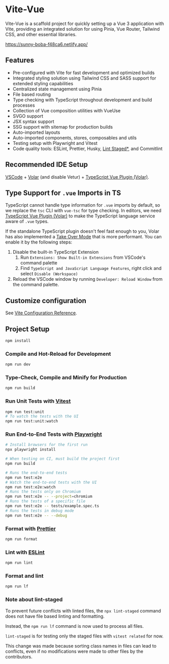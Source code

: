 # Vite-Vue

Vite-Vue is a scaffold project for quickly setting up a Vue 3 application with Vite, providing an integrated solution for using Pinia, Vue Router, Tailwind CSS, and other essential libraries.

https://sunny-boba-f48ca6.netlify.app/

## Features

- Pre-configured with Vite for fast development and optimized builds
- Integrated styling solution using Tailwind CSS and SASS support for extended styling capabilities
- Centralized state management using Pinia
- File based routing
- Type checking with TypeScript throughout development and build processes
- Collection of Vue composition utilities with VueUse
- SVGO support
- JSX syntax support
- SSG support with sitemap for production builds
- Auto-imported layouts
- Auto-imported components, stores, composables and utils
- Testing setup with Playwright and Vitest
- Code quality tools: ESLint, Prettier, Husky, [Lint Staged\*](#note-about-lint-staged), and Commitlint

## Recommended IDE Setup

[VSCode](https://code.visualstudio.com/) + [Volar](https://marketplace.visualstudio.com/items?itemName=Vue.volar) (and disable Vetur) + [TypeScript Vue Plugin (Volar)](https://marketplace.visualstudio.com/items?itemName=Vue.vscode-typescript-vue-plugin).

## Type Support for `.vue` Imports in TS

TypeScript cannot handle type information for `.vue` imports by default, so we replace the `tsc` CLI with `vue-tsc` for type checking. In editors, we need [TypeScript Vue Plugin (Volar)](https://marketplace.visualstudio.com/items?itemName=Vue.vscode-typescript-vue-plugin) to make the TypeScript language service aware of `.vue` types.

If the standalone TypeScript plugin doesn't feel fast enough to you, Volar has also implemented a [Take Over Mode](https://github.com/johnsoncodehk/volar/discussions/471#discussioncomment-1361669) that is more performant. You can enable it by the following steps:

1. Disable the built-in TypeScript Extension
   1. Run `Extensions: Show Built-in Extensions` from VSCode's command palette
   2. Find `TypeScript and JavaScript Language Features`, right click and select `Disable (Workspace)`
2. Reload the VSCode window by running `Developer: Reload Window` from the command palette.

## Customize configuration

See [Vite Configuration Reference](https://vitejs.dev/config/).

## Project Setup

```sh
npm install
```

### Compile and Hot-Reload for Development

```sh
npm run dev
```

### Type-Check, Compile and Minify for Production

```sh
npm run build
```

### Run Unit Tests with [Vitest](https://vitest.dev/)

```sh
npm run test:unit
# To watch the tests with the UI
npm run test:unit:watch
```

### Run End-to-End Tests with [Playwright](https://playwright.dev)

```sh
# Install browsers for the first run
npx playwright install

# When testing on CI, must build the project first
npm run build

# Runs the end-to-end tests
npm run test:e2e
# Watch the end-to-end tests with the UI
npm run test:e2e:watch
# Runs the tests only on Chromium
npm run test:e2e -- --project=chromium
# Runs the tests of a specific file
npm run test:e2e -- tests/example.spec.ts
# Runs the tests in debug mode
npm run test:e2e -- --debug
```

### Format with [Prettier](https://prettier.io/)

```sh
npm run format
```

### Lint with [ESLint](https://eslint.org/)

```sh
npm run lint
```

### Format and lint

```sh
npm run lf
```

### Note about lint-staged

To prevent future conflicts with linted files, the `npx lint-staged` command does not have file based linting and formatting.

Instead, the `npm run lf` command is now used to process all files.

`lint-staged` is for testing only the staged files with `vitest related` for now.

This change was made because sorting class names in files can lead to conflicts, even if no modifications were made to other files by the contributors.
